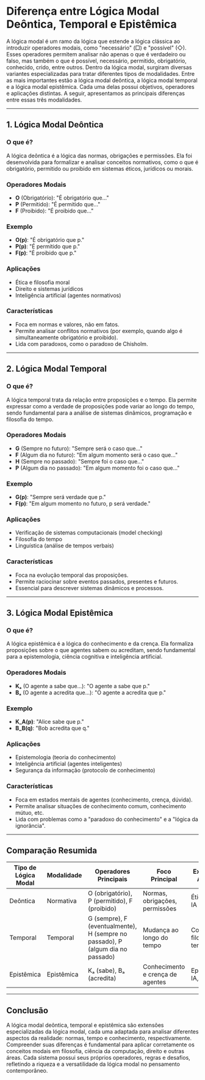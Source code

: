 # Diferença entre Lógica Modal Deôntica, Temporal e Epistêmica

A lógica modal é um ramo da lógica que estende a lógica clássica ao introduzir operadores modais, como "necessário" (□) e "possível" (◇). Esses operadores permitem analisar não apenas o que é verdadeiro ou falso, mas também o que é possível, necessário, permitido, obrigatório, conhecido, crido, entre outros. Dentro da lógica modal, surgiram diversas variantes especializadas para tratar diferentes tipos de modalidades. Entre as mais importantes estão a lógica modal deôntica, a lógica modal temporal e a lógica modal epistêmica. Cada uma delas possui objetivos, operadores e aplicações distintas. A seguir, apresentamos as principais diferenças entre essas três modalidades.

---

## 1. Lógica Modal Deôntica

### O que é?

A lógica deôntica é a lógica das normas, obrigações e permissões. Ela foi desenvolvida para formalizar e analisar conceitos normativos, como o que é obrigatório, permitido ou proibido em sistemas éticos, jurídicos ou morais.

### Operadores Modais

- **O** (Obrigatório): "É obrigatório que..."
- **P** (Permitido): "É permitido que..."
- **F** (Proibido): "É proibido que..."

### Exemplo

- **O(p)**: "É obrigatório que p."
- **P(p)**: "É permitido que p."
- **F(p)**: "É proibido que p."

### Aplicações

- Ética e filosofia moral
- Direito e sistemas jurídicos
- Inteligência artificial (agentes normativos)

### Características

- Foca em normas e valores, não em fatos.
- Permite analisar conflitos normativos (por exemplo, quando algo é simultaneamente obrigatório e proibido).
- Lida com paradoxos, como o paradoxo de Chisholm.

---

## 2. Lógica Modal Temporal

### O que é?

A lógica temporal trata da relação entre proposições e o tempo. Ela permite expressar como a verdade de proposições pode variar ao longo do tempo, sendo fundamental para a análise de sistemas dinâmicos, programação e filosofia do tempo.

### Operadores Modais

- **G** (Sempre no futuro): "Sempre será o caso que..."
- **F** (Algum dia no futuro): "Em algum momento será o caso que..."
- **H** (Sempre no passado): "Sempre foi o caso que..."
- **P** (Algum dia no passado): "Em algum momento foi o caso que..."

### Exemplo

- **G(p)**: "Sempre será verdade que p."
- **F(p)**: "Em algum momento no futuro, p será verdade."

### Aplicações

- Verificação de sistemas computacionais (model checking)
- Filosofia do tempo
- Linguística (análise de tempos verbais)

### Características

- Foca na evolução temporal das proposições.
- Permite raciocinar sobre eventos passados, presentes e futuros.
- Essencial para descrever sistemas dinâmicos e processos.

---

## 3. Lógica Modal Epistêmica

### O que é?

A lógica epistêmica é a lógica do conhecimento e da crença. Ela formaliza proposições sobre o que agentes sabem ou acreditam, sendo fundamental para a epistemologia, ciência cognitiva e inteligência artificial.

### Operadores Modais

- **Kₐ** (O agente a sabe que...): "O agente a sabe que p."
- **Bₐ** (O agente a acredita que...): "O agente a acredita que p."

### Exemplo

- **K_A(p)**: "Alice sabe que p."
- **B_B(q)**: "Bob acredita que q."

### Aplicações

- Epistemologia (teoria do conhecimento)
- Inteligência artificial (agentes inteligentes)
- Segurança da informação (protocolo de conhecimento)

### Características

- Foca em estados mentais de agentes (conhecimento, crença, dúvida).
- Permite analisar situações de conhecimento comum, conhecimento mútuo, etc.
- Lida com problemas como a "paradoxo do conhecimento" e a "lógica da ignorância".

---

## Comparação Resumida

| Tipo de Lógica Modal | Modalidade | Operadores Principais | Foco Principal | Exemplos de Aplicação |
|----------------------|------------|----------------------|---------------|----------------------|
| Deôntica            | Normativa  | O (obrigatório), P (permitido), F (proibido) | Normas, obrigações, permissões | Ética, direito, IA normativa |
| Temporal            | Temporal   | G (sempre), F (eventualmente), H (sempre no passado), P (algum dia no passado) | Mudança ao longo do tempo | Computação, filosofia do tempo |
| Epistêmica          | Epistêmica | Kₐ (sabe), Bₐ (acredita) | Conhecimento e crença de agentes | Epistemologia, IA, segurança |

---

## Conclusão

A lógica modal deôntica, temporal e epistêmica são extensões especializadas da lógica modal, cada uma adaptada para analisar diferentes aspectos da realidade: normas, tempo e conhecimento, respectivamente. Compreender suas diferenças é fundamental para aplicar corretamente os conceitos modais em filosofia, ciência da computação, direito e outras áreas. Cada sistema possui seus próprios operadores, regras e desafios, refletindo a riqueza e a versatilidade da lógica modal no pensamento contemporâneo.
